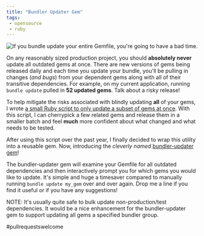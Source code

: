 ```yaml
---
title: "Bundler Updater Gem"
tags:
 - opensource
 - ruby
---
```


<p class="text-center">
<img alt="If you bundle update your entire Gemfile, you're going to have a bad time." src="{{ site.url }}/images/bundle_update_bad_time.jpg" />
</p>

On any reasonably sized production project, you should **absolutely never** update all outdated gems at once.
There are new versions of gems being released daily and each time you update your bundle, you'll be pulling in changes (*and bugs*)
from your dependent gems along with all of their transitive dependencies.  For example, on my current application, running
`bundle update` pulled in **52 updated gems**.   Talk about a risky release!

To help mitigate the risks associated with blindly updating **all** of your gems, I wrote
[a small Ruby script to only update a subset of gems at once](https://gist.github.com/wireframe/3f7e431f0d63ddb381c0).
With this script, I can cherrypick a few related gems and release them in a smaller batch and feel **much** more confident about
what changed and what needs to be tested.

After using this script over the past year, I finally decided to wrap this utility into a reusable gem.  Now, introducing the
*cleverly named* [bundler-updater gem](https://github.com/wireframe/bundler-updater)!

The bundler-updater gem will examine your Gemfile for all outdated dependencies and then interactively prompt you for which gems
you would like to update.  It's simple and huge a timesaver compared to manually running `bundle update my_gem` over and over again.
Drop me a line if you find it useful or if you have any suggestions!

NOTE: It's usually quite safe to bulk update non-production/test dependencies.  It would be a nice enhancement for the bundler-updater
gem to support updating all gems a specified bundler group.

<span class="text-muted">#pullrequestswelcome</span>
